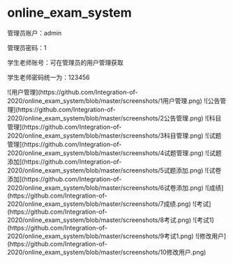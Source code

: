 # online_exam_system
<p>管理员账户：admin</p>
<p>管理员密码：1</p>
<p>学生老师账号：可在管理员的用户管理获取</p>
<p>学生老师密码统一为：123456</p>
![用户管理](https://github.com/Integration-of-2020/online_exam_system/blob/master/screenshots/1用户管理.png)
![公告管理](https://github.com/Integration-of-2020/online_exam_system/blob/master/screenshots/2公告管理.png)
![科目管理](https://github.com/Integration-of-2020/online_exam_system/blob/master/screenshots/3科目管理.png)
![试题管理](https://github.com/Integration-of-2020/online_exam_system/blob/master/screenshots/4试题管理.png)
![试题添加](https://github.com/Integration-of-2020/online_exam_system/blob/master/screenshots/5试题添加.png)
![试卷添加](https://github.com/Integration-of-2020/online_exam_system/blob/master/screenshots/6试卷添加.png)
![成绩](https://github.com/Integration-of-2020/online_exam_system/blob/master/screenshots/7成绩.png)
![考试](https://github.com/Integration-of-2020/online_exam_system/blob/master/screenshots/8考试.png)
![考试1](https://github.com/Integration-of-2020/online_exam_system/blob/master/screenshots/9考试1.png)
![修改用户](https://github.com/Integration-of-2020/online_exam_system/blob/master/screenshots/10修改用户.png)
